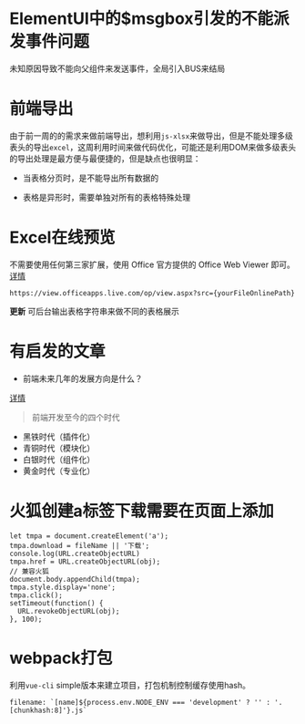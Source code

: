 # ElementUI中的$msgbox引发的不能派发事件问题

未知原因导致不能向父组件来发送事件，全局引入BUS来结局

# 前端导出

由于前一周的的需求来做前端导出，想利用`js-xlsx`来做导出，但是不能处理多级表头的导出`excel`，这周利用时间来做代码优化，可能还是利用DOM来做多级表头的导出处理是最方便与最便捷的，但是缺点也很明显：

* 当表格分页时，是不能导出所有数据的

* 表格是异形时，需要单独对所有的表格特殊处理

# Excel在线预览

不需要使用任何第三家扩展，使用 Office 官方提供的 Office Web Viewer 即可。[详情](https://segmentfault.com/a/1190000012164793)

```
https://view.officeapps.live.com/op/view.aspx?src={yourFileOnlinePath}
```

**更新**
可后台输出表格字符串来做不同的表格展示

# 有启发的文章

* 前端未来几年的发展方向是什么？

[详情](https://mp.weixin.qq.com/s/MbuCazNgkLYyxD08V0x6bg)

> 前端开发至今的四个时代

* 黑铁时代（插件化）
* 青铜时代（模块化）
* 白银时代（组件化）
* 黄金时代（专业化）

# 火狐创建a标签下载需要在页面上添加

```
let tmpa = document.createElement('a');
tmpa.download = fileName || '下载';
console.log(URL.createObjectURL)
tmpa.href = URL.createObjectURL(obj);
// 兼容火狐
document.body.appendChild(tmpa);
tmpa.style.display='none';
tmpa.click();
setTimeout(function() {
  URL.revokeObjectURL(obj);
}, 100);
```

# webpack打包

利用`vue-cli` simple版本来建立项目，打包机制控制缓存使用hash。

```
filename: `[name]${process.env.NODE_ENV === 'development' ? '' : '.[chunkhash:8]'}.js`
```